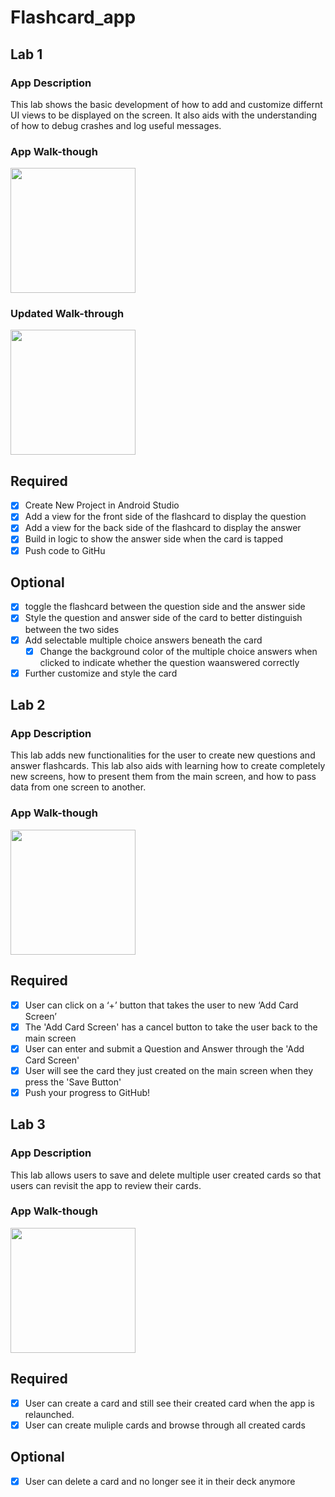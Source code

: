 # Flashcard_app

## Lab 1

### App Description
This lab shows the basic development of how to add and customize differnt UI views to be displayed on the screen. It also aids with the understanding of how to debug crashes and log useful messages.

### App Walk-though

<img src="https://media.giphy.com/media/DvUtkzaFbH8D5A3cc2/giphy.gif" width=200><br>

### Updated Walk-through
<img src="https://media.giphy.com/media/T6QfzrhFK542UTfh5f/giphy.gif" width=200><br>

## Required
- [x] Create New Project in Android Studio
- [x] Add a view for the front side of the flashcard to display the question
- [x] Add a view for the back side of the flashcard to display the answer
- [x] Build in logic to show the answer side when the card is tapped
- [x] Push code to GitHu
## Optional
- [x] toggle the flashcard between the question side and the answer side
- [x] Style the question and answer side of the card to better distinguish between the two sides
- [x] Add selectable multiple choice answers beneath the card
   - [x] Change the background color of the multiple choice answers when clicked to indicate whether the question waanswered correctly
- [x] Further customize and style the card

## Lab 2

### App Description
This lab adds new functionalities for the user to create new questions and answer flashcards. This lab also aids with learning how to create completely new screens, how to present them from the main screen, and how to pass data from one screen to another.

### App Walk-though
<img src="https://media.giphy.com/media/6FxuOVFcl9ZNPyUXMs/giphy.gif" width=200><br>

## Required
- [x] User can click on a ‘+’ button that takes the user to new ‘Add Card Screen’
- [x] The 'Add Card Screen' has a cancel button to take the user back to the main screen
- [x] User can enter and submit a Question and Answer through the 'Add Card Screen'
- [x] User will see the card they just created on the main screen when they press the 'Save Button'
- [x] Push your progress to GitHub!

## Lab 3

### App Description
This lab allows users to save and delete multiple user created cards so that users can revisit the app to review their cards.

### App Walk-though

<img src="https://media.giphy.com/media/WtJr66hF9YRSgmTFWS/giphy.gif" width=200><br>


## Required
- [x] User can create a card and still see their created card when the app is relaunched.
- [x] User can create muliple cards and browse through all created cards

## Optional
- [x] User can delete a card and no longer see it in their deck anymore
